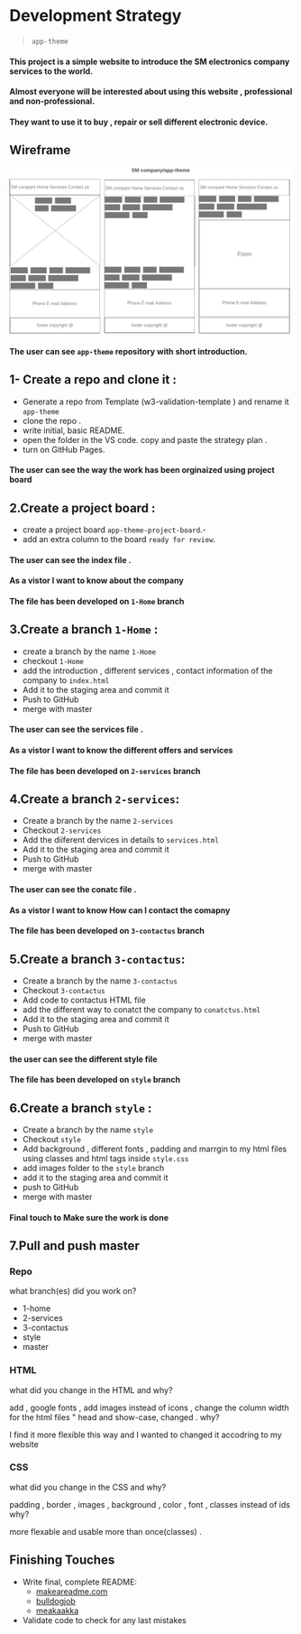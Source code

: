 # Development Strategy

> `app-theme`

<!--write a short description of your project:
- who would want to use it?
- why would they want to use it? -->
#### This project is a simple website to introduce the SM electronics company services to the world.

#### Almost everyone will be interested about using this website , professional and non-professional.

#### They want to use it to buy , repair or sell different electronic device.
 

## Wireframe

<!-- include a wireframe for your project in this repository, and display it here -->
<!-- wireframe.cc is a good site for getting started with wireframes -->


![wireframe](Wireframe.png)

#### The user can see `app-theme` repository with short introduction.

## 1- Create a repo and clone it :

- Generate a repo from Template (w3-validation-template ) and rename it `app-theme`
- clone the repo .
- write initial, basic README.
- open the folder in the VS code. copy and paste the strategy plan .
- turn on GitHub Pages.

#### The user can see the  way the work has been orginaized using project board 

## 2.Create a project board :

- create a project board `app-theme-project-board`.- 
- add an extra column to the board `ready for review`.

#### The user can see the index file   .

#### As a vistor I want to know about the company  

#### The file has been developed on `1-Home` branch

## 3.Create a branch `1-Home` :

- create a branch by the name `1-Home` 
- checkout `1-Home` 
- add the introduction , different services , contact information of the company to `index.html`
- Add it to the staging area and commit it 
- Push to GitHub
- merge with master

#### The user can see the services file  .

#### As a vistor I want to know  the different offers and services 

#### The file has been developed on `2-services` branch

## 4.Create a branch `2-services`:

- Create a branch by the name `2-services` 
- Checkout `2-services` 
- Add the diiferent dervices in details to `services.html`
- Add it to the staging area and commit it 
- Push to GitHub
- merge with master

#### The user can see the conatc file    .

#### As a vistor I want to know How can I contact the comapny  

#### The file has been developed on `3-contactus` branch

## 5.Create a branch `3-contactus`:

- Create a branch by the name `3-contactus` 
- Checkout `3-contactus` 
- Add code to contactus HTML file
- add the different way to conatct the company to `conatctus.html`
- Add it to the staging area  and commit it 
- Push to GitHub
- merge with master

#### the user can see the different style file 
#### The file has been developed on `style` branch

## 6.Create a branch `style` :

- Create a branch by the name `style` 
- Checkout `style` 
- Add background , different fonts , padding and marrgin to my html files using classes and html tags inside `style.css`
- add images folder to the `style` branch
- add it to the staging area and commit it 
- push to GitHub
- merge with master

#### Final touch to  Make sure the work is done 

## 7.Pull and push master

### Repo

what branch(es) did you work on?

- 1-home
- 2-services
- 3-contactus
- style
- master

### HTML

what did you change in the HTML and why?

add , google fonts , add images instead of icons , change the column width for the html files  " head and show-case,
changed . 
why?

 I find it more flexible this way and I wanted to changed it accodring to my website 

### CSS

what did you change in the CSS and why?

padding , border , images , background , color , font , classes instead of ids 
why?

more flexable and usable more than once(classes) .



## Finishing Touches

- Write final, complete README:
  - [makeareadme.com](https://www.makeareadme.com/)
  - [bulldogjob](https://bulldogjob.com/news/449-how-to-write-a-good-readme-for-your-github-project)
  - [meakaakka](https://medium.com/@meakaakka/a-beginners-guide-to-writing-a-kickass-readme-7ac01da88ab3)
- Validate code to check for any last mistakes
